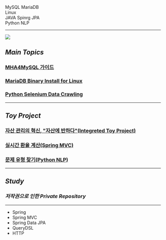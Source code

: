 MySQL MariaDB<br>
Linux<br>
JAVA Spinrg JPA<br>
Python NLP






<!-- ![yeongdonge's github stats](https://github-readme-stats.vercel.app/api?username=yeongdonge&theme=dark&show_icons=true) -->

---
<a target="_blank" href="https://velog.io/@parrineau" ><img src="https://img.shields.io/badge/Velog-20C997?style=for-the-badge&logo=Velog&logoColor=white"/></a>

## _Main Topics_
### <a href="https://velog.io/@parrineau/MHA4MySQL-%EC%84%A4%EC%B9%98-%EA%B0%80%EC%9D%B4%EB%93%9C" target="_blank">MHA4MySQL 가이드</a>
### <a href="https://velog.io/@parrineau/MariaDB-Binary-Install-for-Linux" target="_blank">MariaDB Binary Install for Linux</a>
### <a href="https://velog.io/@parrineau/Data-Crawling-Selenium-%EC%9B%B9-%EB%94%94%EC%9E%90%EC%9D%B4%EB%84%88%EB%A5%BC-%EC%9A%95%ED%95%98%EC%A7%80-%EB%A7%90%EC%9E%90-TIP" target="_blank">Python Selenium Data Crawling</a>
---
## _Toy Project_

### <a href="https://github.com/WeatherIsClear/FallInLoveWithAssets" target="_blank">자산 관리의 혁신, "자산에 반하다"(Integreted Toy Project)</a>
### <a href="https://github.com/yeongdonge/exchange-rate" target="_blank">실시간 환율 계산(Spring MVC)</a>
### <a href="https://github.com/Team-Rev" target="_blank">문제 유형 찾기(Python NLP)</a>



---
## _Study_
### _저작권으로 인한 Private Repository_
---
- Spring
- Spring MVC
- Spring Data JPA
- QueryDSL
- HTTP
